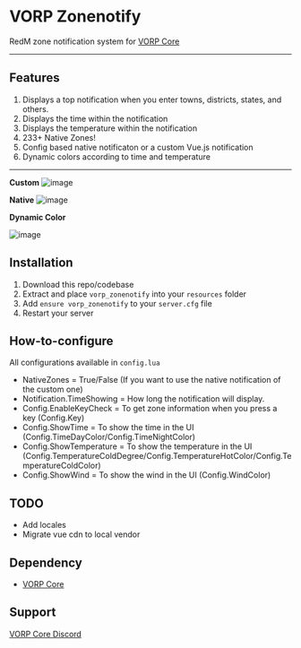 # VORP Zonenotify

RedM zone notification system for [VORP Core](https://vorpcore.mintlify.app/introduction)

---

## Features

1. Displays a top notification when you enter towns, districts, states, and others.
2. Displays the time within the notification
3. Displays the temperature within the notification
4. 233+ Native Zones!
5. Config based native notificaton or a custom Vue.js notification
6. Dynamic colors according to time and temperature

---

**Custom**
<img alt="image" src="https://user-images.githubusercontent.com/10902965/170663856-e6b11c13-df2e-49e7-957a-10bc4bec9774.png">

**Native**
<img alt="image" src="https://user-images.githubusercontent.com/10902965/170857584-2bca2214-e671-4c7d-87f8-acd5022f02c3.png">

**Dynamic Color**

<img alt="image" src="https://github.com/user-attachments/assets/3ad927e1-efe3-4c03-902a-7b318eed2390">

## Installation
1. Download this repo/codebase
2. Extract and place `vorp_zonenotify` into your `resources` folder
3. Add `ensure vorp_zonenotify` to your `server.cfg` file
4. Restart your server

## How-to-configure
All configurations available in `config.lua`

- NativeZones = True/False (If you want to use the native notification of the custom one)
- Notification.TimeShowing = How long the notification will display.
- Config.EnableKeyCheck = To get zone information when you press a key (Config.Key)
- Config.ShowTime = To show the time in the UI (Config.TimeDayColor/Config.TimeNightColor)
- Config.ShowTemperature = To show the temperature in the UI (Config.TemperatureColdDegree/Config.TemperatureHotColor/Config.TemperatureColdColor)
- Config.ShowWind = To show the wind in the UI (Config.WindColor)

## TODO
- Add locales
- Migrate vue cdn to local vendor

## Dependency
 - [VORP Core](https://github.com/VORPCORE/vorp_core-lua)

## Support
[VORP Core Discord](https://discord.gg/JjNYMnDKMf)